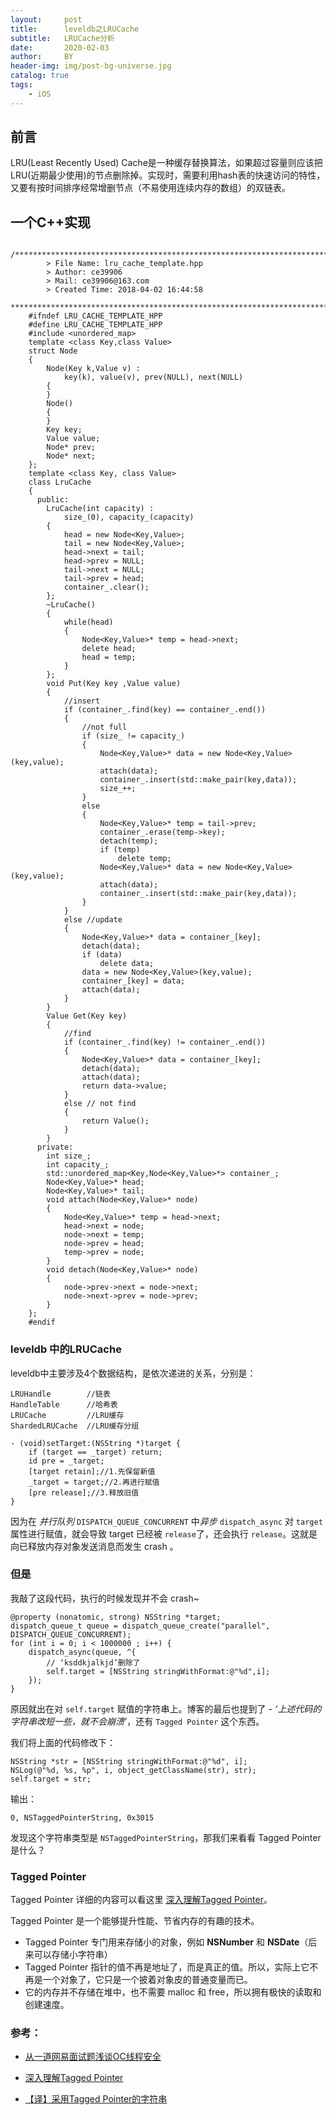 ```yaml
---
layout:     post
title:      leveldb之LRUCache
subtitle:   LRUCache分析
date:       2020-02-03
author:     BY
header-img: img/post-bg-universe.jpg
catalog: true
tags:
    - iOS
---
```



## 前言

LRU(Least Recently Used) Cache是一种缓存替换算法，如果超过容量则应该把LRU(近期最少使用)的节点删除掉。实现时，需要利用hash表的快速访问的特性，又要有按时间排序经常增删节点（不易使用连续内存的数组）的双链表。

## 一个C++实现


```objc
    /*************************************************************************
        > File Name: lru_cache_template.hpp
        > Author: ce39906
        > Mail: ce39906@163.com
        > Created Time: 2018-04-02 16:44:58
     ************************************************************************/
    #ifndef LRU_CACHE_TEMPLATE_HPP
    #define LRU_CACHE_TEMPLATE_HPP
    #include <unordered_map>
    template <class Key,class Value>
    struct Node
    {
        Node(Key k,Value v) :
            key(k), value(v), prev(NULL), next(NULL)
        {
        }
        Node()
        {
        }
        Key key;
        Value value;
        Node* prev;
        Node* next;
    };
    template <class Key, class Value>
    class LruCache
    {
      public:
        LruCache(int capacity) :
            size_(0), capacity_(capacity)
        {
            head = new Node<Key,Value>;
            tail = new Node<Key,Value>;
            head->next = tail;
            head->prev = NULL;
            tail->next = NULL;
            tail->prev = head;
            container_.clear();
        };
        ~LruCache()
        {
            while(head)
            {
                Node<Key,Value>* temp = head->next;
                delete head;
                head = temp;
            }
        };
        void Put(Key key ,Value value)
        {
            //insert
            if (container_.find(key) == container_.end())
            {
                //not full
                if (size_ != capacity_)
                {
                    Node<Key,Value>* data = new Node<Key,Value>(key,value);
                    attach(data);
                    container_.insert(std::make_pair(key,data));
                    size_++;
                }
                else
                {
                    Node<Key,Value>* temp = tail->prev;
                    container_.erase(temp->key);
                    detach(temp);
                    if (temp)
                        delete temp;
                    Node<Key,Value>* data = new Node<Key,Value>(key,value);
                    attach(data);
                    container_.insert(std::make_pair(key,data));
                }
            }
            else //update
            {
                Node<Key,Value>* data = container_[key];
                detach(data);
                if (data)
                    delete data;
                data = new Node<Key,Value>(key,value);
                container_[key] = data;
                attach(data);
            }
        }
        Value Get(Key key)
        {
            //find
            if (container_.find(key) != container_.end())
            {
                Node<Key,Value>* data = container_[key];
                detach(data);
                attach(data);
                return data->value;
            }
            else // not find
            {
                return Value();
            }
        }
      private:
        int size_;
        int capacity_;
        std::unordered_map<Key,Node<Key,Value>*> container_;
        Node<Key,Value>* head;
        Node<Key,Value>* tail;
        void attach(Node<Key,Value>* node)
        {
            Node<Key,Value>* temp = head->next;
            head->next = node;
            node->next = temp;
            node->prev = head;
            temp->prev = node;
        }
        void detach(Node<Key,Value>* node)
        {
            node->prev->next = node->next;
            node->next->prev = node->prev;
        }
    };
    #endif
```

### leveldb 中的LRUCache

leveldb中主要涉及4个数据结构，是依次递进的关系，分别是：

    LRUHandle        //链表
    HandleTable      //哈希表
    LRUCache         //LRU缓存
    ShardedLRUCache  //LRU缓存分组


```
- (void)setTarget:(NSString *)target {
    if (target == _target) return;
    id pre = _target;
    [target retain];//1.先保留新值
    _target = target;//2.再进行赋值
    [pre release];//3.释放旧值
}
```

因为在 *并行队列* `DISPATCH_QUEUE_CONCURRENT` 中*异步* `dispatch_async` 对 `target`属性进行赋值，就会导致 target 已经被 `release`了，还会执行 `release`。这就是向已释放内存对象发送消息而发生 crash 。


### 但是

我敲了这段代码，执行的时候发现并不会 crash~

```objc
@property (nonatomic, strong) NSString *target;
dispatch_queue_t queue = dispatch_queue_create("parallel", DISPATCH_QUEUE_CONCURRENT);
for (int i = 0; i < 1000000 ; i++) {
    dispatch_async(queue, ^{
    	// ‘ksddkjalkjd’删除了
        self.target = [NSString stringWithFormat:@"%d",i];
    });
}
```

原因就出在对 `self.target` 赋值的字符串上。博客的最后也提到了 - *‘上述代码的字符串改短一些，就不会崩溃’*，还有 `Tagged Pointer` 这个东西。

我们将上面的代码修改下：


```objc
NSString *str = [NSString stringWithFormat:@"%d", i];
NSLog(@"%d, %s, %p", i, object_getClassName(str), str);
self.target = str;
```

输出：

```
0, NSTaggedPointerString, 0x3015
```

发现这个字符串类型是 `NSTaggedPointerString`，那我们来看看 Tagged Pointer 是什么？

### Tagged Pointer

Tagged Pointer 详细的内容可以看这里 [深入理解Tagged Pointer](http://www.infoq.com/cn/articles/deep-understanding-of-tagged-pointer)。

Tagged Pointer 是一个能够提升性能、节省内存的有趣的技术。

- Tagged Pointer 专门用来存储小的对象，例如 **NSNumber** 和 **NSDate**（后来可以存储小字符串）
- Tagged Pointer 指针的值不再是地址了，而是真正的值。所以，实际上它不再是一个对象了，它只是一个披着对象皮的普通变量而已。
- 它的内存并不存储在堆中，也不需要 malloc 和 free，所以拥有极快的读取和创建速度。




### 参考：

- [从一道网易面试题浅谈OC线程安全](https://www.jianshu.com/p/cec2a41aa0e7)

- [深入理解Tagged Pointer](http://www.infoq.com/cn/articles/deep-understanding-of-tagged-pointer)

- [【译】采用Tagged Pointer的字符串](http://www.cocoachina.com/ios/20150918/13449.html)

